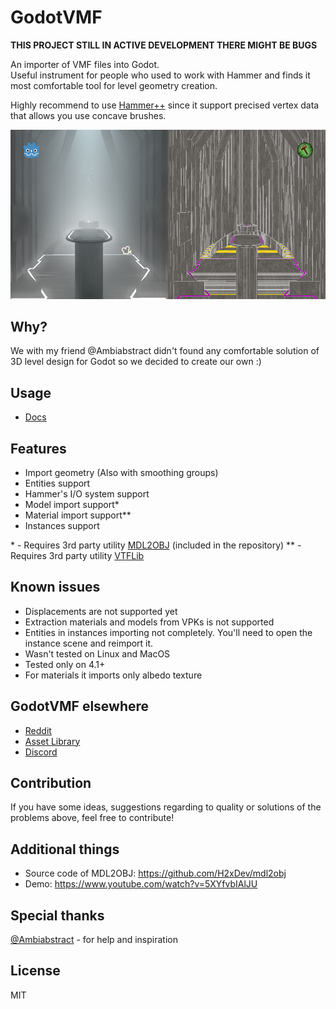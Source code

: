 # GodotVMF
**THIS PROJECT STILL IN ACTIVE DEVELOPMENT THERE MIGHT BE BUGS**  
  
An importer of VMF files into Godot.  
Useful instrument for people who used to work with Hammer and finds it most comfortable tool for level geometry creation.  
  
Highly recommend to use [Hammer++](https://ficool2.github.io/HammerPlusPlus-Website/) since it support precised vertex data that allows you use concave brushes.

![Example](assets/example.jpg)

## Why?
We with my friend @Ambiabstract didn't found any comfortable solution of 3D level design for Godot so we decided to create our own :)

## Usage
- [Docs](docs/readme.md)

## Features
- Import geometry (Also with smoothing groups)
- Entities support
- Hammer's I/O  system support
- Model import support*
- Material import support**
- Instances support

\* - Requires 3rd party utility [MDL2OBJ](/mdl2obj) (included in the repository)
\** - Requires 3rd party utility [VTFLib](https://nemstools.github.io/subpages/Comments/VTFLib_v1.3.2_Full.html)

## Known issues
- Displacements are not supported yet
- Extraction materials and models from VPKs is not supported
- Entities in instances importing not completely. You'll need to open the instance scene and reimport it.
- Wasn't tested on Linux and MacOS
- Tested only on 4.1+
- For materials it imports only albedo texture

## GodotVMF elsewhere
* [Reddit](https://www.reddit.com/r/godot/comments/1ax4b7h/godotvmf_use_valve_hammer_editor_for_level/)
* [Asset Library](https://godotengine.org/asset-library/asset/2605)
* [Discord](https://discord.gg/VTmDjUuP)

## Contribution
If you have some ideas, suggestions regarding to quality or solutions of the problems above, feel free to contribute!

## Additional things
- Source code of MDL2OBJ: https://github.com/H2xDev/mdl2obj
- Demo: https://www.youtube.com/watch?v=5XYfvbIAlJU

## Special thanks
[@Ambiabstract](https://github.com/Ambiabstract) - for help and inspiration

## License
MIT

